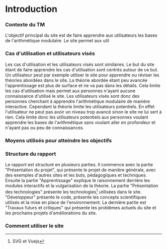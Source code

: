 # Introduction 

### Contexte du TM
L'objectif principal du site est de faire apprendre aux utilisateurs les bases de l'arithmétique modulaire. Le site permet aux util 

### Cas d'utilisation et utilisateurs visés 
Les cas d'utilisation et les utilisateurs visés sont similaires. Le but du site étant de faire apprendre les cas d'utilisation sont centrés autour de ce but. Un utilisateur peut par exemple utiliser le site pour apprendre ou réviser les théories abordées dans le site. La théorie abordée étant peu avancée l'apprentissage est plus de surface et ne va pas dans les détails. Cela limite les cas d'utilisation mais permet aux personnes n'ayant aucune connaissance d'utilisé le site. Les utilisateurs visés sont donc des personnes cherchant à apprendre l'arithmétique modulaire de manière interactive. Cependant la théorie limite les utilisateurs potentiels. En effet l'utilisateur ne peut pas avoir un niveau trop avancé sinon le site ne lui sert à rien. Cela limite donc les utilisateurs potentiels aux personnes voulant apprendre les bases de l'arithmétique sans voulant aller en profondeur et n'ayant pas ou peu de connaissances.    

### Moyens utilisés pour atteindre les objectifs 

 
 

### Structure du rapport 
Le rapport est structuré en plusieurs parties. Il commence avec la partie "Présentation du projet", qui présente le projet de manière générale, avec des exemples d'autres sites et les buts, pédagogiques et techniques. Ensuite la partie "Apprentissage" explique le raisonnement derrière les modules interactifs et la vulgarisation de la théorie. La partie "Présentation des technologies" présente les technologies[^myref1] utilisées dans le site. "Développeur" présente le code, présente les concepts scientifiques utilisés et la mise en place de l'environnement. La dernière partie est "Travaux futurs et critiques" qui présente les problèmes actuels du site et les prochains projets d'améliorations du site. 

### Comment utiliser le site


[^myref1]: SVG et Vuejs